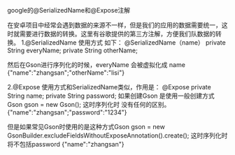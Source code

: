 google的@SerializedName和@Expose注解

在安卓项目中经常会遇到数据的来源不一样，但是我们的应用的数据需要统一，这时就需要进行数据的转换。这里有谷歌提供的第三方注解，方便我们队数据的转换。
1.@SerializedName
 使用方式 如下：
   @SerializedName（name）
   private String everyName;
   private String otherName;

然后在Gson进行序列化的时候，everyName 会被虚拟化成 name
 {"name":"zhangsan";"otherName":"lisi"}

2.@Expose
使用方式和SerializedName类似，作用是：
@Expose 
private String name;
private String password;
如果创建Gson 是使用一般创建方式 Gson gson = new Gson();
这时序列化时 没有任何的区别。
{"name":"zhangsan";"password":"1234"}

但是如果常见Gson时使用的是这种方式Gson gson =  new  GsonBuilder.excludeFieldsWithoutExposeAnnotation().create();
这时序列化时将不包括password
{"name":"zhangsan"}
